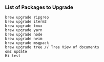 ### List of Packages to Upgrade

``` shell
brew upgrade ripgrep
brew upgrade iterm2
brew upgrade tmux
brew upgrade yarn
brew upgrade node
brew upgrade nvim
brew upgrade msgpack
brew upgrade tree // Tree View of documents
omz update
Hi test
```

